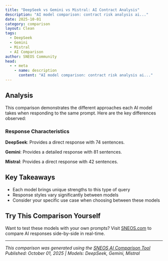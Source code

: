 ```yaml
---
title: "DeepSeek vs Gemini vs Mistral: AI Contract Analysis"
description: "AI model comparison: contract risk analysis ai..."
date: 2025-10-01
category: comparison
layout: Clean
tags:
  - DeepSeek
  - Gemini
  - Mistral
  - AI Comparison
author: SNEOS Community
head:
  - - meta
    - name: description
      content: "AI model comparison: contract risk analysis ai..."
---
```


<ChatComparison
  title="DeepSeek vs Gemini vs Mistral: AI Contract Analysis"
  prompt="contract risk analysis ai"
  :responses='{
    "DeepSeek": "Of course. This is a fantastic and rapidly evolving application of AI. Here is a comprehensive breakdown of **AI for Contract Risk Analysis**, covering what it is, how it works, its benefits, limitations, and the future.\n\n### What is AI-Powered Contract Risk Analysis?\n\nIt\u0027s the use of Artificial Intelligence\u2014primarily **Natural Language Processing (NLP)** and **Machine Learning (ML)**\u2014to automatically review, analyze, and extract critical information from legal contracts. It shifts the paradigm from slow, manual, human-led review to a fast, data-driven, AI-assisted process.\n\nThe core function is to identify, classify, and quantify potential risks and obligations buried in the dense legal text.\n\n---\n\n### How It Works: The Technical Breakdown\n\n1.  **Ingestion \u0026 Digitization:**\n    *   The AI system first accepts contracts in various formats (PDF, Word, etc.).\n    *   **Optical Character Recognition (OCR)** is used to convert scanned PDFs into machine-readable text.\n\n2.  **Natural Language Processing (NLP):**\n    *   This is the core engine. NLP breaks down the text to understand its meaning.\n    *   **Named Entity Recognition (NER):** Identifies and tags specific entities like \u0022Parties,\u0022 \u0022Effective Date,\u0022 \u0022Governing Law,\u0022 \u0022Liability Cap,\u0022 \u0022Termination Notice Period.\u0022\n    *   **Semantic Analysis:** Understands the context and relationship between clauses. For example, it doesn\u0027t just find the word \u0022indemnification,\u0022 but understands *who* is indemnifying *whom* and under *what conditions*.\n\n3.  **Machine Learning (ML) Models:**\n    *   These models are trained on thousands of pre-analyzed contracts to recognize patterns of risk.\n    *   **Classification:** Labels clauses as \u0022High Risk,\u0022 \u0022Medium Risk,\u0022 or \u0022Standard.\u0022 (e.g., an unlimited liability clause is flagged as high risk).\n    *   **Anomaly Detection:** Compares a clause against a library of pre-approved \u0022fallback\u0022 or standard clauses and highlights any deviations.\n    *   **Extraction:** Pulls out specific data points (dates, monetary amounts, parties) and populates them into a structured database or report.\n\n4.  **Risk Scoring \u0026 Visualization:**\n    *   The AI assigns an overall risk score to the contract based on the severity and quantity of risky clauses.\n    *   Results are presented in an intuitive dashboard, with clear highlights, summaries, and recommendations, allowing lawyers and business teams to focus their attention where it\u0027s needed most.\n\n---\n\n### Key Risks and Clauses AI Can Identify\n\nAI systems are particularly adept at flagging:\n\n*   **Financial Risks:**\n    *   Unfavorable payment terms (e.g., upfront payment, no milestone gates)\n    *   Automatic renewal clauses\n    *   Liquidated damages and penalty clauses\n    *   Un-capped indemnification or liability clauses\n*   **Operational \u0026 Compliance Risks:**\n    *   Non-standard termination clauses (e.g., short notice periods)\n    *   Unusual insurance requirements\n    *   Data privacy and security obligations (e.g., GDPR, CCPA compliance)\n    *   Intellectual Property (IP) ownership and licensing terms\n*   **Legal \u0026 Reputational Risks:**\n    *   Unbalanced governing law and jurisdiction clauses\n    *   Unusual confidentiality obligations\n    *   Lack of necessary representations and warranties\n\n---\n\n### Major Benefits and Use Cases\n\n| Use Case | Benefit |\n| :--- | :--- |\n| **Due Diligence (M\u0026A)** | Analyze thousands of contracts in a target company\u0027s portfolio in days, not months, identifying material risks and obligations. |\n| **High-Volume Contracting** | Quickly review a high volume of standard agreements like NDAs, procurement, and sales contracts, freeing up legal teams for complex work. |\n| **Contract Migration \u0026 Management** | Extract key metadata (dates, parties, obligations) from legacy contracts to populate a new Contract Lifecycle Management (CLM) system. |\n| **Compliance Monitoring** | Continuously monitor active contracts for compliance with new regulations (e.g., a new data privacy law) across the entire portfolio. |\n| **Obligation Management** | Automatically identify and track all obligations and deadlines, ensuring the business doesn\u0027t miss critical dates. |\n\n---\n\n### Limitations and Critical Considerations\n\nAI is a powerful tool, **not a replacement for lawyers.**\n\n*   **Lack of True \u0022Judgment\u0022:** AI can identify a non-standard clause but cannot understand the nuanced *business context*. Is accepting a higher liability cap worth it to secure a key strategic partner? Only a human can make that call.\n*   **Training Data Bias:** An AI trained primarily on supplier agreements may perform poorly on complex joint venture contracts. \u0022Garbage in, garbage out\u0022 applies.\n*   **The \u0022Black Box\u0022 Problem:** Some complex models can\u0027t easily explain *why* they flagged a clause as high-risk, which can be a problem for legal defensibility.\n*   **Handling Ambiguity:** Contracts often have ambiguous language that requires interpretation. AI may struggle with this and require human intervention.\n*   **Setup and Cost:** Implementing a robust AI system requires significant initial investment, integration with existing systems, and training.\n\n---\n\n### The Leading AI Contract Analysis Landscape\n\nThe market is crowded, but key players include:\n\n*   **Standalone AI Tools:** **Kira Systems**, **Luminance**, **Seal Software**, **Evisort**, **LawGeex**.\n*   **CLM with Embedded AI:** **Icertis**, **Conga**, **Agiloft**, **DocuSign CLM**. Most modern CLMs now have AI modules.\n*   **Big Law \u0026 Big Four:** Major law firms and consultancies (e.g., Deloitte, PwC) have developed their own proprietary AI tools for client engagements.\n\n---\n\n### The Future: The AI-Human Partnership\n\nThe future is not AI *versus* lawyers, but **AI *with*** lawyers.\n\n1.  **Predictive Analytics:** AI will predict the likelihood of a contract leading to a dispute based on its clauses and historical data.\n2.  **Generative AI \u0026 Drafting:** Tools like **ChatGPT-4** will be integrated to not just review but also *draft* and *redline* clauses based on plain-English instructions (e.g., \u0022Draft a limitation of liability clause capped at the contract value\u0022).\n3.  **Continuous Monitoring:** AI will act as a live monitor on your entire contract portfolio, alerting you to risks as business conditions or laws change.\n4.  **Obligation Automation:** AI will automatically trigger actions in other systems (like ERP or CRM) based on contract terms (e.g., creating a purchase order upon contract execution).\n\n### Conclusion\n\nAI for contract risk analysis is a transformative technology that brings **speed, scale, and consistency** to a traditionally slow and labor-intensive process. It empowers legal and business teams to be more proactive and strategic by surfacing hidden risks and opportunities.\n\nHowever, its successful implementation requires a clear understanding of its limitations. The most effective approach is a collaborative one, where AI handles the heavy lifting of data extraction and initial screening, allowing human experts to focus on high-level strategy, negotiation, and judgment.",
    "Gemini": "## Contract Risk Analysis AI: A Comprehensive Overview\n\nContract risk analysis AI leverages artificial intelligence to automate and improve the process of identifying, assessing, and mitigating risks associated with contracts. It goes beyond traditional manual review methods by employing machine learning, natural language processing (NLP), and other AI techniques to analyze large volumes of contract data, uncover hidden risks, and provide actionable insights.\n\nHere\u0027s a breakdown of key aspects of contract risk analysis AI:\n\n**1. Core Functionalities:**\n\n* **Data Extraction and Processing:**\n    * **Automated Data Extraction:** AI-powered tools extract key information from contracts, including clauses, dates, parties, obligations, payment terms, termination conditions, and governing law.  This eliminates the need for manual data entry, saving time and reducing errors.\n    * **OCR and Text Recognition:**  Optical Character Recognition (OCR) technology converts scanned documents and images into editable text, enabling analysis even for contracts that exist only in physical format.\n    * **Data Normalization and Standardization:** Ensures consistency and accuracy by standardizing extracted data across different contract formats and sources.\n\n* **Risk Identification and Assessment:**\n    * **Risk Keyword Detection:**  NLP algorithms identify risk-related keywords and phrases within contracts, such as \u0022liability,\u0022 \u0022indemnification,\u0022 \u0022breach,\u0022 \u0022force majeure,\u0022 and \u0022termination penalties.\u0022\n    * **Clause Analysis:** Analyzes specific clauses to determine their potential impact on the business. This includes assessing the favorability of clauses (e.g., one-sided indemnification clauses) and identifying missing or incomplete provisions.\n    * **Compliance Risk Assessment:**  Checks for compliance with relevant regulations (e.g., GDPR, CCPA, SOX) and industry standards.\n    * **Financial Risk Assessment:** Analyzes payment terms, pricing models, and other financial aspects to identify potential financial risks.\n    * **Performance Risk Assessment:** Evaluates obligations and performance metrics to identify potential delays, failures, or non-compliance issues.\n    * **Counterparty Risk Assessment:**  Integrates with external data sources to assess the financial stability, creditworthiness, and reputation of counterparties.\n    * **Risk Scoring and Prioritization:** Assigns risk scores to individual contracts and clauses based on their potential impact and likelihood of occurrence. This allows for prioritization of high-risk contracts for further review.\n\n* **Risk Mitigation and Remediation:**\n    * **Recommended Actions:** Provides recommendations for mitigating identified risks, such as renegotiating specific clauses, implementing additional controls, or obtaining insurance coverage.\n    * **Redlining and Clause Suggestions:** Suggests alternative clauses or redlines existing clauses to improve risk allocation and protect the organization\u0027s interests.\n    * **Workflow Automation:** Automates the process of routing contracts for review, approval, and negotiation based on identified risks.\n    * **Real-time Alerts:** Sends alerts to relevant stakeholders when new contracts with high-risk scores are identified.\n\n* **Reporting and Analytics:**\n    * **Risk Dashboards:** Provides comprehensive dashboards that visualize key risk metrics, trends, and insights.\n    * **Customized Reports:** Generates customized reports on specific risk areas, contract portfolios, or counterparties.\n    * **Audit Trails:**  Maintains a detailed audit trail of all contract activities, including risk assessments, modifications, and approvals.\n\n**2.  AI Techniques Used:**\n\n* **Natural Language Processing (NLP):**  Enables the system to understand the meaning and context of contract language, identify key terms and phrases, and perform sentiment analysis.\n* **Machine Learning (ML):**  Trains the system to identify patterns in contract data and predict future risks based on historical data. This allows for continuous improvement in risk identification and assessment accuracy.\n* **Deep Learning (DL):**  A more advanced form of ML that can analyze complex contract data and identify subtle risks that may be missed by traditional methods.\n* **Computer Vision (CV):**  Used for OCR and image analysis to extract data from scanned contracts.\n* **Rule-Based Systems:**  Employ predefined rules and logic to identify specific risks based on pre-defined criteria.  Often used in conjunction with ML and NLP for enhanced accuracy.\n\n**3. Benefits of Using Contract Risk Analysis AI:**\n\n* **Improved Risk Management:**  More comprehensive and accurate risk identification, assessment, and mitigation.\n* **Reduced Costs:**  Automation reduces manual labor, accelerates contract review, and minimizes the risk of costly errors.\n* **Increased Efficiency:**  Faster contract processing and approval cycles.\n* **Enhanced Compliance:**  Improved adherence to regulatory requirements and industry standards.\n* **Better Decision-Making:**  Data-driven insights provide a clear understanding of contract risks, enabling informed decision-making.\n* **Reduced Legal Exposure:**  Minimizes the risk of disputes, litigation, and financial losses.\n* **Improved Contract Lifecycle Management:**  Supports a more proactive and strategic approach to contract management throughout the entire contract lifecycle.\n\n**4. Challenges and Considerations:**\n\n* **Data Quality:**  The accuracy of AI-driven analysis depends on the quality of the input data.  Poorly scanned documents, inconsistent formatting, and incomplete data can impact results.\n* **Algorithm Bias:**  ML algorithms can be biased based on the data they are trained on.  It\u0027s important to ensure that training data is representative and unbiased.\n* **Implementation Complexity:**  Integrating contract risk analysis AI with existing systems can be complex and require careful planning.\n* **User Training:**  Users need to be trained on how to use the system effectively and interpret the results.\n* **Security and Privacy:**  It\u0027s important to ensure that contract data is stored and processed securely and that privacy regulations are followed.\n* **Cost:**  Implementing and maintaining a contract risk analysis AI solution can be expensive, especially for small organizations.\n* **Over-Reliance:**  AI is a tool, not a replacement for human expertise.  Legal and risk professionals should always review and validate AI-generated insights.\n\n**5.  Use Cases:**\n\n* **Mergers and Acquisitions (M\u0026A):**  Due diligence analysis to identify potential liabilities and risks associated with target companies.\n* **Procurement:**  Risk assessment of supplier contracts to ensure favorable terms and minimize supply chain disruptions.\n* **Sales:**  Review of customer contracts to identify potential revenue leakage and ensure compliance with sales policies.\n* **Real Estate:**  Analysis of lease agreements to identify potential risks related to property maintenance, insurance, and termination clauses.\n* **Financial Services:**  Risk assessment of loan agreements, derivatives contracts, and other financial instruments.\n\n**6.  Key Players in the Market:**\n\n* **Ironclad:** Contract lifecycle management platform with AI-powered risk analysis capabilities.\n* **ContractPodAi:**  AI-powered contract lifecycle management platform with a strong focus on risk management and compliance.\n* **Kira Systems:**  AI-powered document review and analysis platform.\n* **Seal Software (acquired by Docusign):**  AI-powered contract discovery and analytics platform.\n* **Conga:**  Contract lifecycle management platform with AI-powered contract risk analysis.\n* **Icertis:**  Contract lifecycle management platform with AI-powered risk and compliance features.\n* **Lex Machina (acquired by LexisNexis):**  Legal analytics platform that uses AI to analyze litigation data and predict outcomes.\n* **LinkSquares:** Contract analytics platform that uses AI to identify and extract key information from contracts.\n\n**7.  Future Trends:**\n\n* **Increased Automation:**  More automation of contract review, approval, and negotiation processes.\n* **Improved Accuracy:**  Continuous improvement in the accuracy of AI algorithms through machine learning and deep learning.\n* **Integration with Other Systems:**  Deeper integration with CRM, ERP, and other business systems.\n* **Personalized Risk Assessments:**  Tailored risk assessments based on specific industry, company, and contract types.\n* **Predictive Analytics:**  Using AI to predict future contract risks and opportunities.\n* **Explainable AI (XAI):**  Providing more transparency into how AI algorithms make decisions, allowing users to understand and trust the results.\n* **Focus on ESG Risks:**  Using AI to identify and assess environmental, social, and governance (ESG) risks in contracts.\n\n**In Conclusion:**\n\nContract risk analysis AI is a powerful tool that can help organizations to identify, assess, and mitigate risks associated with contracts more effectively. By automating manual tasks, providing data-driven insights, and improving compliance, contract risk analysis AI can help organizations to reduce costs, improve efficiency, and minimize legal exposure. However, it\u0027s crucial to understand the challenges and limitations of AI and to use it in conjunction with human expertise to achieve the best results. As AI technology continues to evolve, contract risk analysis AI will become even more sophisticated and essential for effective contract management.\n",
    "Mistral": "Contract risk analysis using AI involves leveraging artificial intelligence technologies to identify, assess, and mitigate risks associated with contracts. This process can significantly enhance efficiency, accuracy, and compliance in contract management. Here are some key aspects and steps involved in contract risk analysis using AI:\n\n### 1. Data Collection and Preparation\n- **Contract Digitization**: Convert paper contracts into digital formats using Optical Character Recognition (OCR) technology.\n- **Data Extraction**: Use Natural Language Processing (NLP) to extract key terms, clauses, and metadata from contracts.\n- **Data Cleaning**: Ensure the data is accurate, complete, and consistent.\n\n### 2. Risk Identification\n- **Clause Analysis**: Identify high-risk clauses such as indemnification, liability, termination, and force majeure.\n- **Compliance Checks**: Ensure contracts comply with legal and regulatory requirements.\n- **Historical Data**: Analyze past contract performance and disputes to identify recurring risk patterns.\n\n### 3. Risk Assessment\n- **Risk Scoring**: Develop a risk scoring model to quantify the risk associated with each contract.\n- **Predictive Analytics**: Use machine learning algorithms to predict potential risks based on historical data and current trends.\n- **Benchmarking**: Compare contracts against industry standards and best practices.\n\n### 4. Risk Mitigation\n- **Contract Negotiation**: Use AI to suggest alternative clauses or terms that reduce risk.\n- **Automated Alerts**: Set up automated alerts for key dates, renewals, and compliance deadlines.\n- **Continuous Monitoring**: Implement real-time monitoring to detect and address risks as they arise.\n\n### 5. Reporting and Visualization\n- **Dashboards**: Create visual dashboards to provide a clear overview of contract risks.\n- **Reports**: Generate detailed reports for stakeholders, highlighting key risks and mitigation strategies.\n- **Audit Trails**: Maintain comprehensive audit trails for compliance and accountability.\n\n### 6. Continuous Improvement\n- **Feedback Loop**: Incorporate feedback from stakeholders to improve the risk analysis process.\n- **Model Updates**: Regularly update AI models with new data and insights to enhance accuracy.\n- **Training**: Continuously train AI models to adapt to changing legal and regulatory environments.\n\n### Tools and Technologies\n- **NLP (Natural Language Processing)**: For understanding and extracting information from contracts.\n- **Machine Learning**: For predictive analytics and risk scoring.\n- **OCR (Optical Character Recognition)**: For digitizing paper contracts.\n- **Blockchain**: For secure and transparent contract management.\n- **Cloud Services**: For scalable and secure data storage and processing.\n\n### Benefits of AI in Contract Risk Analysis\n- **Efficiency**: Automates repetitive tasks, reducing the time and effort required for contract review.\n- **Accuracy**: Minimizes human error in identifying and assessing risks.\n- **Compliance**: Ensures contracts adhere to legal and regulatory requirements.\n- **Cost Savings**: Reduces the need for manual intervention, leading to cost savings.\n- **Insight**: Provides deeper insights into contract risks and trends.\n\n### Challenges\n- **Data Quality**: Ensuring the accuracy and completeness of contract data.\n- **Complexity**: Handling the complexity and variability of contract language.\n- **Regulatory Changes**: Keeping up with changing legal and regulatory environments.\n- **Ethical Considerations**: Ensuring the AI models are fair, unbiased, and transparent.\n\n### Conclusion\nAI-driven contract risk analysis offers a powerful way to manage and mitigate risks in contract management. By leveraging advanced technologies like NLP, machine learning, and OCR, organizations can enhance their contract management processes, ensuring compliance, reducing risks, and achieving better outcomes."
  }'
  published-date="21:12"
/>

## Analysis

This comparison demonstrates the different approaches each AI model takes when responding to the same prompt. Here are the key differences observed:

### Response Characteristics

**DeepSeek**: Provides a direct response with 74 sentences. 

**Gemini**: Provides a detailed response with 81 sentences. 

**Mistral**: Provides a direct response with 42 sentences. 

## Key Takeaways

- Each model brings unique strengths to this type of query
- Response styles vary significantly between models
- Consider your specific use case when choosing between these models

## Try This Comparison Yourself

Want to test these models with your own prompts? Visit [SNEOS.com](https://sneos.com) to compare AI responses side-by-side in real-time.

---

*This comparison was generated using the [SNEOS AI Comparison Tool](https://sneos.com)*
*Published: October 01, 2025 | Models: DeepSeek, Gemini, Mistral*
